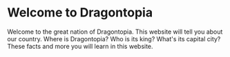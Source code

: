 # Welcome to Dragontopia
Welcome to the great nation of Dragontopia. This website will tell you about our country. Where is Dragontopia? Who is its king? What's its capital city? These facts and more you will learn in this website.
